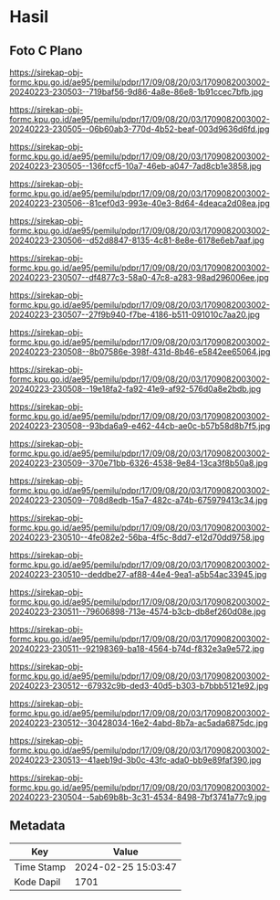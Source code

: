 # Hasil

## Foto C Plano

https://sirekap-obj-formc.kpu.go.id/ae95/pemilu/pdpr/17/09/08/20/03/1709082003002-20240223-230503--719baf56-9d86-4a8e-86e8-1b91ccec7bfb.jpg

https://sirekap-obj-formc.kpu.go.id/ae95/pemilu/pdpr/17/09/08/20/03/1709082003002-20240223-230505--06b60ab3-770d-4b52-beaf-003d9636d6fd.jpg

https://sirekap-obj-formc.kpu.go.id/ae95/pemilu/pdpr/17/09/08/20/03/1709082003002-20240223-230505--136fccf5-10a7-46eb-a047-7ad8cb1e3858.jpg

https://sirekap-obj-formc.kpu.go.id/ae95/pemilu/pdpr/17/09/08/20/03/1709082003002-20240223-230506--81cef0d3-993e-40e3-8d64-4deaca2d08ea.jpg

https://sirekap-obj-formc.kpu.go.id/ae95/pemilu/pdpr/17/09/08/20/03/1709082003002-20240223-230506--d52d8847-8135-4c81-8e8e-6178e6eb7aaf.jpg

https://sirekap-obj-formc.kpu.go.id/ae95/pemilu/pdpr/17/09/08/20/03/1709082003002-20240223-230507--df4877c3-58a0-47c8-a283-98ad296006ee.jpg

https://sirekap-obj-formc.kpu.go.id/ae95/pemilu/pdpr/17/09/08/20/03/1709082003002-20240223-230507--27f9b940-f7be-4186-b511-091010c7aa20.jpg

https://sirekap-obj-formc.kpu.go.id/ae95/pemilu/pdpr/17/09/08/20/03/1709082003002-20240223-230508--8b07586e-398f-431d-8b46-e5842ee65064.jpg

https://sirekap-obj-formc.kpu.go.id/ae95/pemilu/pdpr/17/09/08/20/03/1709082003002-20240223-230508--19e18fa2-fa92-41e9-af92-576d0a8e2bdb.jpg

https://sirekap-obj-formc.kpu.go.id/ae95/pemilu/pdpr/17/09/08/20/03/1709082003002-20240223-230508--93bda6a9-e462-44cb-ae0c-b57b58d8b7f5.jpg

https://sirekap-obj-formc.kpu.go.id/ae95/pemilu/pdpr/17/09/08/20/03/1709082003002-20240223-230509--370e71bb-6326-4538-9e84-13ca3f8b50a8.jpg

https://sirekap-obj-formc.kpu.go.id/ae95/pemilu/pdpr/17/09/08/20/03/1709082003002-20240223-230509--708d8edb-15a7-482c-a74b-675979413c34.jpg

https://sirekap-obj-formc.kpu.go.id/ae95/pemilu/pdpr/17/09/08/20/03/1709082003002-20240223-230510--4fe082e2-56ba-4f5c-8dd7-e12d70dd9758.jpg

https://sirekap-obj-formc.kpu.go.id/ae95/pemilu/pdpr/17/09/08/20/03/1709082003002-20240223-230510--deddbe27-af88-44e4-9ea1-a5b54ac33945.jpg

https://sirekap-obj-formc.kpu.go.id/ae95/pemilu/pdpr/17/09/08/20/03/1709082003002-20240223-230511--79606898-713e-4574-b3cb-db8ef260d08e.jpg

https://sirekap-obj-formc.kpu.go.id/ae95/pemilu/pdpr/17/09/08/20/03/1709082003002-20240223-230511--92198369-ba18-4564-b74d-f832e3a9e572.jpg

https://sirekap-obj-formc.kpu.go.id/ae95/pemilu/pdpr/17/09/08/20/03/1709082003002-20240223-230512--67932c9b-ded3-40d5-b303-b7bbb5121e92.jpg

https://sirekap-obj-formc.kpu.go.id/ae95/pemilu/pdpr/17/09/08/20/03/1709082003002-20240223-230512--30428034-16e2-4abd-8b7a-ac5ada6875dc.jpg

https://sirekap-obj-formc.kpu.go.id/ae95/pemilu/pdpr/17/09/08/20/03/1709082003002-20240223-230513--41aeb19d-3b0c-43fc-ada0-bb9e89faf390.jpg

https://sirekap-obj-formc.kpu.go.id/ae95/pemilu/pdpr/17/09/08/20/03/1709082003002-20240223-230504--5ab69b8b-3c31-4534-8498-7bf3741a77c9.jpg


## Metadata

| Key        | Value               |
| ---------- | ------------------- |
| Time Stamp | 2024-02-25 15:03:47 |
| Kode Dapil | 1701                |




